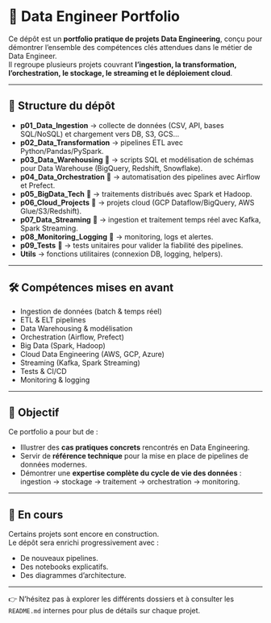 # 🚀 Data Engineer Portfolio

Ce dépôt est un **portfolio pratique de projets Data Engineering**, conçu pour démontrer l’ensemble des compétences clés attendues dans le métier de Data Engineer.  
Il regroupe plusieurs projets couvrant **l’ingestion, la transformation, l’orchestration, le stockage, le streaming et le déploiement cloud**.

---

## 📂 Structure du dépôt

- **p01_Data_Ingestion** → collecte de données (CSV, API, bases SQL/NoSQL) et chargement vers DB, S3, GCS…  
- **p02_Data_Transformation** → pipelines ETL avec Python/Pandas/PySpark.  
- **p03_Data_Warehousing** 🚧  → scripts SQL et modélisation de schémas pour Data Warehouse (BigQuery, Redshift, Snowflake).  
- **p04_Data_Orchestration** 🚧 → automatisation des pipelines avec Airflow et Prefect.  
- **p05_BigData_Tech** 🚧 → traitements distribués avec Spark et Hadoop.  
- **p06_Cloud_Projects** 🚧 → projets cloud (GCP Dataflow/BigQuery, AWS Glue/S3/Redshift).  
- **p07_Data_Streaming** 🚧 → ingestion et traitement temps réel avec Kafka, Spark Streaming.  
- **p08_Monitoring_Logging** 🚧 → monitoring, logs et alertes.  
- **p09_Tests** 🚧 → tests unitaires pour valider la fiabilité des pipelines.  
- **Utils** → fonctions utilitaires (connexion DB, logging, helpers).  

---

## 🛠️ Compétences mises en avant

- Ingestion de données (batch & temps réel)  
- ETL & ELT pipelines  
- Data Warehousing & modélisation  
- Orchestration (Airflow, Prefect)  
- Big Data (Spark, Hadoop)  
- Cloud Data Engineering (AWS, GCP, Azure)  
- Streaming (Kafka, Spark Streaming)  
- Tests & CI/CD  
- Monitoring & logging  

---

## 🎯 Objectif

Ce portfolio a pour but de :  
- Illustrer des **cas pratiques concrets** rencontrés en Data Engineering.  
- Servir de **référence technique** pour la mise en place de pipelines de données modernes.  
- Démontrer une **expertise complète du cycle de vie des données** : ingestion → stockage → traitement → orchestration → monitoring.  

---

## 🚧 En cours

Certains projets sont encore en construction.  
Le dépôt sera enrichi progressivement avec :  
- De nouveaux pipelines.  
- Des notebooks explicatifs.  
- Des diagrammes d’architecture.  

---

👉 N’hésitez pas à explorer les différents dossiers et à consulter les `README.md` internes pour plus de détails sur chaque projet.  
